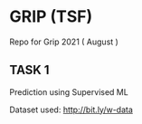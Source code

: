 # GRIP (TSF)
Repo for Grip 2021 ( August )

## TASK 1
Prediction using Supervised ML

Dataset used: http://bit.ly/w-data
